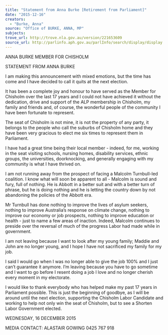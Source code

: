 ```yaml
---
title: "Statement from Anna Burke [Retirement from Parliament]"
date: "2015-12-16"
creators:
  - "Burke, Anna"
source: "Office of BURKE, ANNA, MP"
subjects:
trove_url: http://trove.nla.gov.au/version/221653609
source_url: http://parlinfo.aph.gov.au/parlInfo/search/display/display.w3p;query=Id%3A%22media/pressrel/4261149%22
---
```


 

 ANNA BURKE  MEMBER FOR CHISHOLM   

 

 STATEMENT FROM ANNA BURKE 

 

 I am making this announcement with mixed emotions, but the time has come and I have  decided to call it quits at the next election.    

 It has been a complete joy and honour to have served as the Member for Chisholm over  the last 17 years and I could not have achieved it without the dedication, drive and  support of the ALP membership in Chisholm, my family and friends and, of course, the  wonderful people of the community I have been fortunate to represent.   

 The seat of Chisholm is not mine, it is not the property of any party, it belongs to the  people who call the suburbs of Chisholm home and they have been very gracious to  elect me six times to represent them in Parliament.    

 I have had a great time being their local member - indeed, for me, working in the seat  visiting schools, nursing homes, disability services, ethnic groups, the universities,  doorknocking, and generally engaging with my community is what I have thrived on.    

 I am not running away from the prospect of facing a Malcolm Turnbull-led coalition. I  know what will soon be apparent to all - Malcolm is sound and fury, full of nothing. He is  Abbott in a better suit and with a better turn of phrase, but he is doing nothing and he is  letting the country down by not abandoning the policies of the Abbott era.    

 Mr Turnbull has done nothing to improve the lives of asylum seekers, nothing to  improve Australia’s response on climate change, nothing to improve our economy or job  prospects, nothing to improve education or health - just to name a few areas of  inaction. Indeed, Malcolm continues to preside over the reversal of much of the  progress Labor had made while in government.   

 I am not leaving because I want to look after my young family; Maddie and John are no  longer young, and I hope I have not sacrificed my family for my job.    

 I said I would go when I was no longer able to give the job 100% and I just can’t  guarantee it anymore. I’m leaving because you have to go sometime and I want to go  before I resent doing a job I love and no longer cherish every moment in my electorate.    

 I would like to thank everybody who has helped make my past 17 years in Parliament  possible. This is just the beginning of goodbye, as I will be around until the next  election, supporting the Chisholm Labor Candidate and working to help not only win the  seat of Chisholm, but to see a Shorten Labor Government elected.   

 WEDNESDAY, 16 DECEMBER 2015  

 MEDIA CONTACT: ALASTAIR GOWING 0425 767 918    

 


